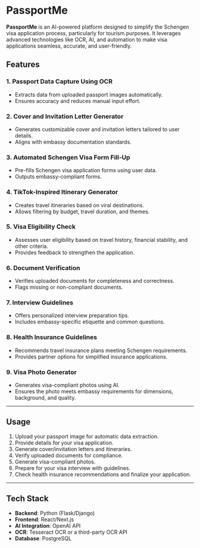 # PassportMe

**PassportMe** is an AI-powered platform designed to simplify the Schengen visa application process, particularly for tourism purposes. It leverages advanced technologies like OCR, AI, and automation to make visa applications seamless, accurate, and user-friendly.


## Features

### 1. Passport Data Capture Using OCR
- Extracts data from uploaded passport images automatically.
- Ensures accuracy and reduces manual input effort.

### 2. Cover and Invitation Letter Generator
- Generates customizable cover and invitation letters tailored to user details.
- Aligns with embassy documentation standards.

### 3. Automated Schengen Visa Form Fill-Up
- Pre-fills Schengen visa application forms using user data.
- Outputs embassy-compliant forms.

### 4. TikTok-Inspired Itinerary Generator
- Creates travel itineraries based on viral destinations.
- Allows filtering by budget, travel duration, and themes.

### 5. Visa Eligibility Check
- Assesses user eligibility based on travel history, financial stability, and other criteria.
- Provides feedback to strengthen the application.

### 6. Document Verification
- Verifies uploaded documents for completeness and correctness.
- Flags missing or non-compliant documents.

### 7. Interview Guidelines
- Offers personalized interview preparation tips.
- Includes embassy-specific etiquette and common questions.

### 8. Health Insurance Guidelines
- Recommends travel insurance plans meeting Schengen requirements.
- Provides partner options for simplified insurance applications.

### 9. Visa Photo Generator
- Generates visa-compliant photos using AI.
- Ensures the photo meets embassy requirements for dimensions, background, and quality.

---

## Usage

1. Upload your passport image for automatic data extraction.
2. Provide details for your visa application.
3. Generate cover/invitation letters and itineraries.
4. Verify uploaded documents for compliance.
5. Generate visa-compliant photos.
6. Prepare for your visa interview with guidelines.
7. Check health insurance recommendations and finalize your application.

---

## Tech Stack
- **Backend**: Python (Flask/Django)
- **Frontend**: React/Next.js
- **AI Integration**: OpenAI API
- **OCR**: Tesseract OCR or a third-party OCR API
- **Database**: PostgreSQL

